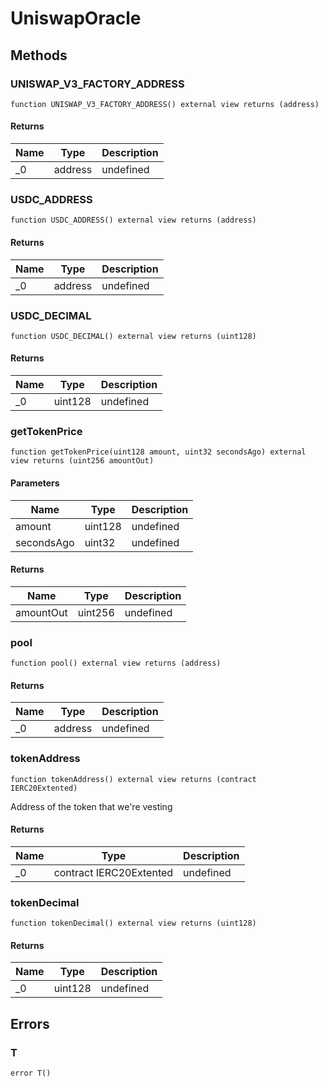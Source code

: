 # UniswapOracle









## Methods

### UNISWAP_V3_FACTORY_ADDRESS

```solidity
function UNISWAP_V3_FACTORY_ADDRESS() external view returns (address)
```






#### Returns

| Name | Type | Description |
|---|---|---|
| _0 | address | undefined |

### USDC_ADDRESS

```solidity
function USDC_ADDRESS() external view returns (address)
```






#### Returns

| Name | Type | Description |
|---|---|---|
| _0 | address | undefined |

### USDC_DECIMAL

```solidity
function USDC_DECIMAL() external view returns (uint128)
```






#### Returns

| Name | Type | Description |
|---|---|---|
| _0 | uint128 | undefined |

### getTokenPrice

```solidity
function getTokenPrice(uint128 amount, uint32 secondsAgo) external view returns (uint256 amountOut)
```





#### Parameters

| Name | Type | Description |
|---|---|---|
| amount | uint128 | undefined |
| secondsAgo | uint32 | undefined |

#### Returns

| Name | Type | Description |
|---|---|---|
| amountOut | uint256 | undefined |

### pool

```solidity
function pool() external view returns (address)
```






#### Returns

| Name | Type | Description |
|---|---|---|
| _0 | address | undefined |

### tokenAddress

```solidity
function tokenAddress() external view returns (contract IERC20Extented)
```

Address of the token that we&#39;re vesting




#### Returns

| Name | Type | Description |
|---|---|---|
| _0 | contract IERC20Extented | undefined |

### tokenDecimal

```solidity
function tokenDecimal() external view returns (uint128)
```






#### Returns

| Name | Type | Description |
|---|---|---|
| _0 | uint128 | undefined |




## Errors

### T

```solidity
error T()
```







